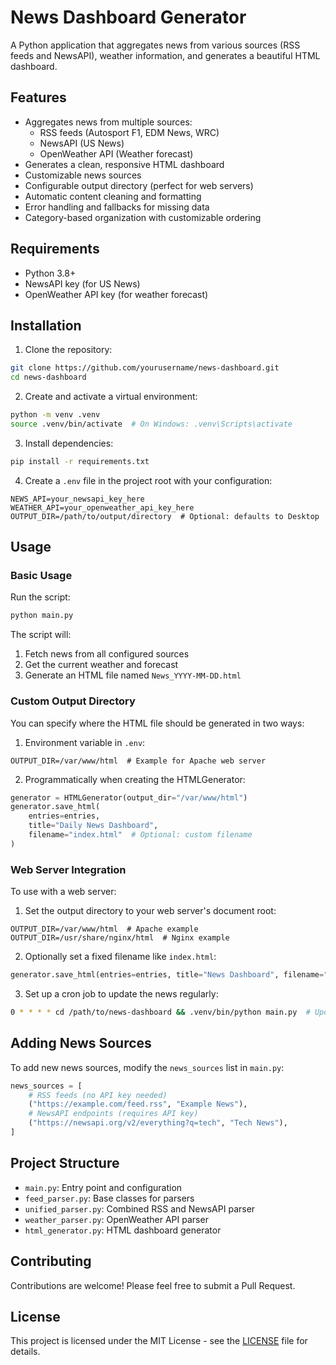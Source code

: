 # News Dashboard Generator

A Python application that aggregates news from various sources (RSS feeds and NewsAPI), weather information, and generates a beautiful HTML dashboard.

## Features

- Aggregates news from multiple sources:
  - RSS feeds (Autosport F1, EDM News, WRC)
  - NewsAPI (US News)
  - OpenWeather API (Weather forecast)
- Generates a clean, responsive HTML dashboard
- Customizable news sources
- Configurable output directory (perfect for web servers)
- Automatic content cleaning and formatting
- Error handling and fallbacks for missing data
- Category-based organization with customizable ordering

## Requirements

- Python 3.8+
- NewsAPI key (for US News)
- OpenWeather API key (for weather forecast)

## Installation

1. Clone the repository:
```bash
git clone https://github.com/yourusername/news-dashboard.git
cd news-dashboard
```

2. Create and activate a virtual environment:
```bash
python -m venv .venv
source .venv/bin/activate  # On Windows: .venv\Scripts\activate
```

3. Install dependencies:
```bash
pip install -r requirements.txt
```

4. Create a `.env` file in the project root with your configuration:
```
NEWS_API=your_newsapi_key_here
WEATHER_API=your_openweather_api_key_here
OUTPUT_DIR=/path/to/output/directory  # Optional: defaults to Desktop
```

## Usage

### Basic Usage

Run the script:
```bash
python main.py
```

The script will:
1. Fetch news from all configured sources
2. Get the current weather and forecast
3. Generate an HTML file named `News_YYYY-MM-DD.html`

### Custom Output Directory

You can specify where the HTML file should be generated in two ways:

1. Environment variable in `.env`:
```
OUTPUT_DIR=/var/www/html  # Example for Apache web server
```

2. Programmatically when creating the HTMLGenerator:
```python
generator = HTMLGenerator(output_dir="/var/www/html")
generator.save_html(
    entries=entries,
    title="Daily News Dashboard",
    filename="index.html"  # Optional: custom filename
)
```

### Web Server Integration

To use with a web server:

1. Set the output directory to your web server's document root:
```
OUTPUT_DIR=/var/www/html  # Apache example
OUTPUT_DIR=/usr/share/nginx/html  # Nginx example
```

2. Optionally set a fixed filename like `index.html`:
```python
generator.save_html(entries=entries, title="News Dashboard", filename="index.html")
```

3. Set up a cron job to update the news regularly:
```bash
0 * * * * cd /path/to/news-dashboard && .venv/bin/python main.py  # Updates every hour
```

## Adding News Sources

To add new news sources, modify the `news_sources` list in `main.py`:

```python
news_sources = [
    # RSS feeds (no API key needed)
    ("https://example.com/feed.rss", "Example News"),
    # NewsAPI endpoints (requires API key)
    ("https://newsapi.org/v2/everything?q=tech", "Tech News"),
]
```

## Project Structure

- `main.py`: Entry point and configuration
- `feed_parser.py`: Base classes for parsers
- `unified_parser.py`: Combined RSS and NewsAPI parser
- `weather_parser.py`: OpenWeather API parser
- `html_generator.py`: HTML dashboard generator

## Contributing

Contributions are welcome! Please feel free to submit a Pull Request.

## License

This project is licensed under the MIT License - see the [LICENSE](LICENSE) file for details. 